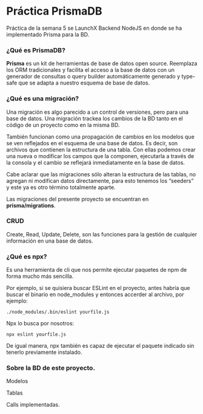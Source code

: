 # Práctica PrismaDB

Práctica de la semana 5 se LaunchX Backend NodeJS en donde se ha implementado Prisma para la BD.

### ¿Qué es PrismaDB?

**Prisma** es un kit de herramientas de base de datos open source. Reemplaza los ORM tradicionales y facilita el acceso a la base de datos con un generador de consultas o query builder automáticamente generado y type-safe que se adapta a nuestro esquema de base de datos.

### ¿Qué es una migración?

Una migración es algo parecido a un control de versiones, pero para una base de datos. Una migración trackea los cambios de la BD tanto en el código de un proyecto como en la misma BD.

También funcionan como una propagación de cambios en los modelos que se ven reflejados en el esquema de una base de datos. Es decir, son archivos que contienen la estructura de una tabla. Con ellas podemos crear una nueva o modificar los campos que la componen, ejecutarla a través de la consola y el cambio se reflejará inmediatamente en la base de datos.

Cabe aclarar que las migraciones sólo alteran la estructura de las tablas, no agregan ni modifican datos directamente, para esto tenemos los “seeders” y este ya es otro término totalmente aparte.

Las migraciones del presente proyecto se encuentran en **prisma/migrations**. 

### CRUD

Create, Read, Update, Delete, son las funciones para la gestión de cualquier información en una base de datos.

### ¿Qué es npx?

Es una herramienta de cli que nos permite ejecutar paquetes de npm de forma mucho más sencilla.

Por ejemplo, si se quisiera buscar ESLint en el proyecto, antes habría que buscar el binario en node_modules y entonces accerder al archivo, por ejemplo:

```
./node_modules/.bin/eslint yourfile.js
```

Npx lo busca por nosotros:

```
npx eslint yourfile.js
```

De igual manera, npx también es capaz de ejecutar el paquete indicado sin tenerlo previamente instalado.


### Sobre la BD de este proyecto.

Modelos

Tablas

Calls implementadas.
